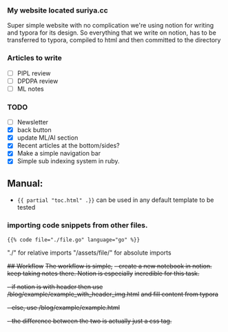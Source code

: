 ### My website located suriya.cc
Super simple website with no complication
we're using notion for writing and typora for its design.
So everything that we write on notion, has to be transferred to typora, compiled to html and then
committed to the directory

### Articles to write

- [ ] PIPL review
- [ ] DPDPA review
- [ ] ML notes

### TODO

- [ ] Newsletter
- [x] back button
- [x] update ML/AI section
- [x] Recent articles at the bottom/sides?
- [x] Make a simple navigation bar
- [x] Simple sub indexing system in ruby.

## Manual:

- `{{ partial "toc.html" .}}` can be used in any default template to be tested

### importing code snippets from other files.
```
{{% code file="./file.go" language="go" %}}
```
"./" for relative imports "/assets/file/" for absolute imports




~~## Workflow~~
~~The workflow is simple,~~ 
~~- create a new notebook in notion. keep taking notes there. Notion is especially~~
~~incredible for this task.~~
  
~~- if notion is with header then use /blog/example/example_with_header_img.html~~
~~and fill content from typora~~ 
  
~~- else, use /blog/example/example.html~~

~~- the difference between the two is actually just a css tag.~~






